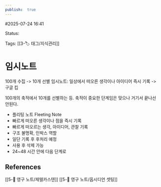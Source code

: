 ```yaml
---
publish:  true
---
```

#2025-07-24 16:41

Status: 

Tags: [[3-🏷️ 태그/지식관리]]

# 임시노트

100개 수집 -> 10개 선별
임시노트: 일상에서 떠오른 생각이나 아이디어 즉시 기록 -> 구글 킵

100개의 축적에서 10개를 선별하는 등. 축적이 중요한 단계임은 맞으나 거기서 끝나선 안된다.

- 플리팅 노트 Fleeting Note
- 빠르게 떠오른 생각이나 점을 즉시 기록
- 빠르게 떠오르는 생각, 아이디어, 관찰 기록
- 구조 불명확, 인박스 역할
- 일단 기록 후 후처리 예정
- 사용 후 삭제 가능
- 24~48 시간 안에 다음 단계로

## References
 [[5-💎 영구 노트/제텔카스텐]]
 [[5-💎 영구 노트/옵시디언 셋팅]]